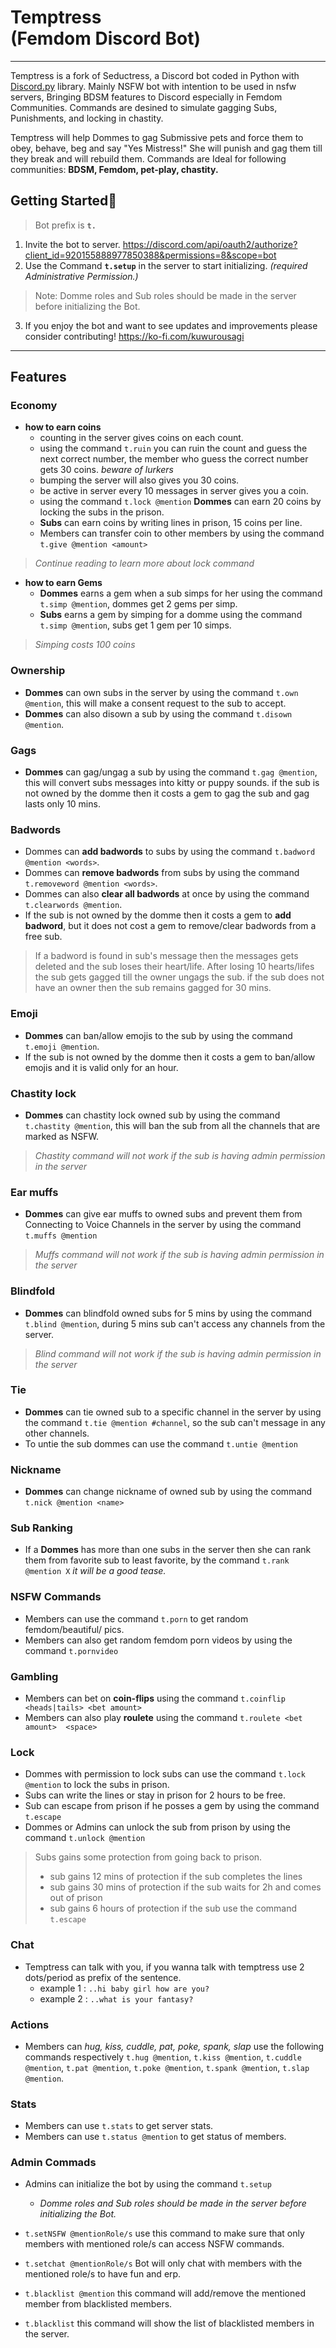 # Temptress <br> (Femdom Discord Bot) 


___

Temptress is a fork of Seductress, a Discord bot coded in Python with [Discord.py](https://discordpy.readthedocs.io/en/master/api.html "Docs") library.
Mainly NSFW bot with intention to be used in nsfw servers, Bringing BDSM features to Discord especially in Femdom Communities. Commands are desined to simulate gagging Subs, Punishments, and locking in chastity.

Temptress will help Dommes to gag Submissive pets and force them to obey, behave, beg and say "Yes Mistress!"
She will punish and gag them till they break and will rebuild them. Commands are Ideal for following communities: **BDSM, Femdom, pet-play, chastity.**


## Getting Started🚀
> Bot prefix is **`t.`**

 1. Invite the bot to server. https://discord.com/api/oauth2/authorize?client_id=920155888977850388&permissions=8&scope=bot<br>
 2. Use the Command **`t.setup`** in the server to start initializing. *(required Administrative Permission.)*
 > Note: Domme roles and Sub roles should be made in the server before initializing the Bot.
3. If you enjoy the bot and want to see updates and improvements please consider contributing! https://ko-fi.com/kuwurousagi
___

## Features
### Economy
- **how to earn coins**
  - counting in the server gives coins on each count.
  - using the command `t.ruin` you can ruin the count and guess the next correct number, the member who guess the correct number gets 30 coins. *beware of lurkers* 
  - bumping the server will also gives you 30 coins.
  - be active in server every 10 messages in server gives you a coin.
  - using the command `t.lock @mention` **Dommes** can earn 20 coins by locking the subs in the prison.
  - **Subs** can earn coins by writing lines in prison, 15 coins per line.
  - Members can transfer coin to other members by using the command `t.give @mention <amount>`
> *Continue reading to learn more about lock command*
  - **how to earn Gems**
    - **Dommes** earns a gem when a sub simps for her using the command `t.simp @mention`, dommes get 2 gems per simp.
    - **Subs** earns a gem by simping for a domme using the command `t.simp @mention`, subs get 1 gem per 10 simps.
  > *Simping costs 100 coins*

### Ownership

- **Dommes** can own subs in the server by using the command `t.own @mention`, this will make a consent request to the sub to accept.
- **Dommes** can also disown a sub by using the command `t.disown @mention`.

### Gags
- **Dommes** can gag/ungag a sub by using the command `t.gag @mention`, this will convert subs messages into kitty or puppy sounds. if the sub is not owned by the domme then it costs a gem to gag the sub and gag lasts only 10 mins.

### Badwords
- Dommes can **add badwords** to subs by using the command `t.badword @mention <words>`.
- Dommes can **remove badwords** from subs by using the command `t.removeword @mention <words>`.
- Dommes can also **clear all badwords** at once by using the command `t.clearwords @mention`.
- If the sub is not owned by the domme then it costs a gem to **add badword**, but it does not cost a gem to remove/clear badwords from a free sub.
> If a badword is found in sub's message then the messages gets deleted and the sub loses their heart/life. After losing 10 hearts/lifes the sub gets gagged till the owner ungags the sub. if the sub does not have an owner then the sub remains gagged for 30 mins.

### Emoji
- **Dommes** can ban/allow emojis to the sub by using the command `t.emoji @mention`.
- If the sub is not owned by the domme then it costs a gem to ban/allow emojis and it is valid only for an hour.
  
### Chastity lock
- **Dommes** can chastity lock owned sub by using the command `t.chastity @mention`, this will ban the sub from all the channels that are marked as NSFW.
> *Chastity command will not work if the sub is having admin permission in the server*

### Ear muffs
- **Dommes** can give ear muffs to owned subs and prevent them from Connecting to Voice Channels in the server by using the command `t.muffs @mention`
> *Muffs command will not work if the sub is having admin permission in the server*

### Blindfold
- **Dommes** can blindfold owned subs for 5 mins by using the command `t.blind @mention`, during 5 mins sub can't access any channels from the server.  
> *Blind command will not work if the sub is having admin permission in the server*

### Tie
- **Dommes** can tie owned sub to a specific channel in the server by using the command `t.tie @mention #channel`, so the sub can't message in any other channels.
- To untie the sub dommes can use the command `t.untie @mention`

### Nickname
- **Dommes** can change nickname of owned sub by using the command `t.nick @mention <name>`

### Sub Ranking
- If a **Dommes** has more than one subs in the server then she can rank them from favorite sub to least favorite, by the command `t.rank @mention X` *it will be a good tease.*

### NSFW Commands
- Members can use the command `t.porn` to get random femdom/beautiful/ pics.
- Members can also get random femdom porn videos by using the command `t.pornvideo`
  
### Gambling
- Members can bet on **coin-flips** using the command `t.coinflip <heads|tails> <bet amount>`
- Members can also play **roulete** using the command `t.roulete <bet amount>  <space>`

### Lock
- Dommes with permission to lock subs can use the command `t.lock @mention` to lock the subs in prison.
- Subs can write the lines or stay in prison for 2 hours to be free.
- Sub can escape from prison if he posses a gem by using the command `t.escape`
-  Dommes or Admins can unlock the sub from prison by using the command `t.unlock @mention`
> Subs gains some protection from going back to prison.
> - sub gains 12 mins of protection if the sub completes the lines 
> - sub gains 30 mins of protection if the sub waits for 2h and comes out of prison
> - sub gains 6 hours of protection if the sub use the command `t.escape`

### Chat
- Temptress can talk with you, if you wanna talk with temptress use 2 dots/period as prefix of the sentence.
  - example 1 : ```..hi baby girl how are you?```
  - example 2 : ```..what is your fantasy?```

### Actions
- Members can *hug, kiss, cuddle, pat, poke, spank, slap* use the following commands respectively `t.hug @mention`, `t.kiss @mention`, `t.cuddle @mention`, `t.pat @mention`, `t.poke @mention`, `t.spank @mention`, `t.slap @mention`.

### Stats
- Members can use `t.stats` to get server stats.
- Members can use `t.status @mention` to get status of members.
  
### Admin Commads
- Admins can initialize the bot by using the command `t.setup`
  - *Domme roles and Sub roles should be made in the server before initializing the Bot.*

- `t.setNSFW @mentionRole/s` use this command to make sure that only members with mentioned role/s can access NSFW commands.
- `t.setchat @mentionRole/s` Bot will only chat with members with the mentioned role/s to have fun and erp.
- `t.blacklist @mention` this command will add/remove the mentioned member from blacklisted members.
- `t.blacklist` this command will show the list of blacklisted members in the server.
